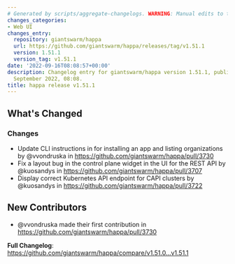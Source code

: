 ```yaml
---
# Generated by scripts/aggregate-changelogs. WARNING: Manual edits to this files will be overwritten.
changes_categories:
- Web UI
changes_entry:
  repository: giantswarm/happa
  url: https://github.com/giantswarm/happa/releases/tag/v1.51.1
  version: 1.51.1
  version_tag: v1.51.1
date: '2022-09-16T08:08:57+00:00'
description: Changelog entry for giantswarm/happa version 1.51.1, published on 16
  September 2022, 08:08.
title: happa release v1.51.1
---
```


<!-- Release notes generated using configuration in .github/release.yml at main -->

## What's Changed
### Changes
* Update CLI instructions in for installing an app and listing organizations by @vvondruska in https://github.com/giantswarm/happa/pull/3730
* Fix a layout bug in the control plane widget in the UI for the REST API by @kuosandys in https://github.com/giantswarm/happa/pull/3707
* Display correct Kubernetes API endpoint for CAPI clusters by @kuosandys in https://github.com/giantswarm/happa/pull/3722

## New Contributors
* @vvondruska made their first contribution in https://github.com/giantswarm/happa/pull/3730

**Full Changelog**: https://github.com/giantswarm/happa/compare/v1.51.0...v1.51.1
